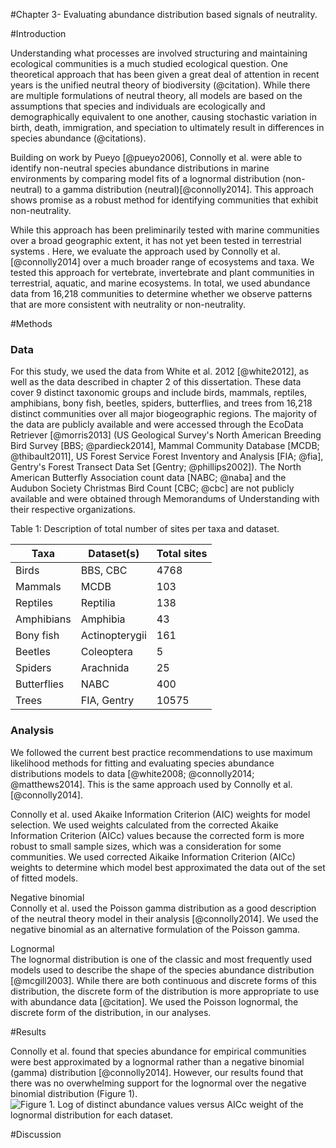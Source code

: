 #Chapter 3- Evaluating abundance distribution based signals of neutrality.

#Introduction
<!--Neutral theory is a big important theory-->
Understanding what processes are involved structuring and maintaining ecological communities is a much studied ecological question. <!-- The previous sentence feels clunky and needs fixing.-->  One theoretical approach that has been given a great deal of attention in recent years is the unified neutral theory of biodiversity (@citation).  While there are multiple formulations of neutral theory, all models are based on the assumptions that species and individuals are ecologically and demographically equivalent to one another, causing stochastic variation in birth, death, immigration, and speciation to ultimately result in differences in species abundance (@citations). 

<!--Can check for neutrality using abundance distribution data-->
Building on work by Pueyo [@pueyo2006], Connolly et al. were able to identify non-neutral species abundance distributions in marine environments by comparing model fits of a lognormal distribution (non-neutral) to a gamma distribution (neutral)[@connolly2014].  This approach shows promise as a robust method for identifying communities that exhibit non-neutrality.

<!--Works for marine systems, does it work with more data, both terrestrial and marine.-->
While this approach has been preliminarily tested with marine communities over a broad geographic extent, it has not yet been tested in terrestrial systems <!--with a really expansive dataset-->.  Here, we evaluate the approach used by Connolly et al. [@connolly2014] over a much broader range of ecosystems and taxa.  We tested this approach for vertebrate, invertebrate and plant communities in terrestrial, aquatic, and marine ecosystems.  In total, we used abundance data from 16,218 communities to determine whether we observe patterns that are more consistent with neutrality or non-neutrality.

#Methods
<!-- Redid analyses with more data-->
### Data
For this study, we used the data from White et al. 2012 [@white2012], as well as the data described in chapter 2 of this dissertation.  These data cover 9 distinct taxonomic groups and include birds, mammals, reptiles, amphibians, bony fish, beetles, spiders, butterflies, and trees from 16,218 distinct communities over all major biogeographic regions.  The majority of the data are publicly available and were accessed through the EcoData Retriever [@morris2013] (US Geological Survey's North American Breeding Bird Survey [BBS; @pardieck2014], Mammal Community Database [MCDB; @thibault2011], US Forest Service Forest Inventory and Analysis [FIA; @fia], Gentry's Forest Transect Data Set [Gentry; @phillips2002]). The North American Butterfly Association count data [NABC; @naba] and the Audubon Society Christmas Bird Count [CBC; @cbc] are not publicly available and were obtained through Memorandums of Understanding with their respective organizations.

Table 1: Description of total number of sites per taxa and dataset.

| Taxa        | Dataset(s)     | Total sites |
|-------------|----------------|-------------|
| Birds       | BBS, CBC       | 4768        |
| Mammals     | MCDB           | 103         |
| Reptiles    | Reptilia       | 138         |
| Amphibians  | Amphibia       | 43          |
| Bony fish   | Actinopterygii | 161         |
| Beetles     | Coleoptera     | 5           |
| Spiders     | Arachnida      | 25          |
| Butterflies | NABC           | 400         |
| Trees       | FIA, Gentry    | 10575       |

  
### Analysis
<!--Robust test with maximum likelihood methods and AiCc weights.-->
We followed the current best practice recommendations to use maximum likelihood methods for fitting and evaluating species abundance distributions models to data [@white2008; @connolly2014; @matthews2014].  This is the same approach used by Connolly et al. [@connolly2014].

Connolly et al. used Akaike Information Criterion (AIC) weights for model selection.  We used weights calculated from the corrected Akaike Information Criterion (AICc) values because the corrected form is more robust to small sample sizes, which was a consideration for some communities.  We used corrected Aikaike Information Criterion (AICc) weights to determine which model best approximated the data out of the set of fitted models.

<!--negative binomial vs. Poisson gamma:  Needs help regarding language and correctness-->
Negative binomial  
Connolly et al. used the Poisson gamma distribution as a good description of the neutral theory model in their analysis [@connolly2014].  We used the negative binomial as an alternative formulation of the Poisson gamma.

Lognormal  
The lognormal distribution is one of the classic and most frequently used models used to describe the shape of the species abundance distribution [@mcgill2003].  While there are both continuous and discrete forms of this distribution, the discrete form of the distribution is more appropriate to use with abundance data [@citation].  We used the Poisson lognormal, the discrete form of the distribution, in our analyses.

#Results
<!-- Graphs  -->
Connolly et al. found that species abundance for empirical communities were best approximated by a lognormal rather than a negative binomial (gamma) distribution [@connolly2014].  However, our results found that there was no overwhelming support for the lognormal over the negative binomial distribution (Figure 1). 
![Figure 1. Log of distinct abundance values versus AICc weight of the lognormal distribution for each dataset.](./sad-data/chapter3/distabclasses_vs_lognormwgt.png)

#Discussion
<!--Big picture.-->
<!-- Our results differ from the Connolly results-->
<!--There are possible explanations for this.-->